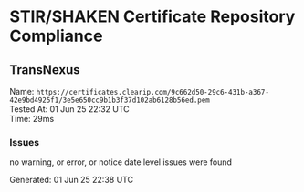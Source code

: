 # STIR/SHAKEN Certificate Repository Compliance

## TransNexus

Name: `https://certificates.clearip.com/9c662d50-29c6-431b-a367-42e9bd4925f1/3e5e650cc9b1b3f37d102ab6128b56ed.pem`\
Tested At: 01 Jun 25 22:32 UTC\
Time: 29ms

### Issues

no warning, or error, or notice date level issues were found

Generated: 01 Jun 25 22:38 UTC